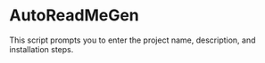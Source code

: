 # AutoReadMeGen
This script prompts you to enter the project name, description, and installation steps.
